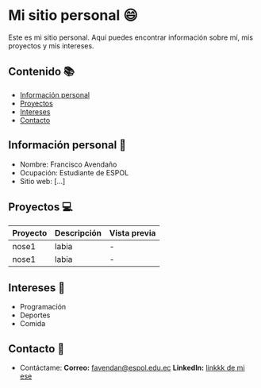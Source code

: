 # Mi sitio personal 😄
Este es mi sitio personal. Aquí puedes encontrar información sobre mí, mis
proyectos y mis intereses.

## Contenido 📚
* [Información personal](#información-personal-) 
* [Proyectos](#proyectos-) 
* [Intereses](#intereses-) 
* [Contacto](#contacto-)

## Información personal 🙋
* Nombre: Francisco Avendaño
* Ocupación: Estudiante de ESPOL
* Sitio web: [...]

## Proyectos 💻
| Proyecto | Descripción | Vista previa |
| ----------- | ----------- | ----------- | 
| nose1 | labia  | - |
| nose1 | labia  | - |

## Intereses 🎯
* Programación
* Deportes
* Comida

## Contacto 🔗
* Contáctame:
**Correo:** favendan@espol.edu.ec
**LinkedIn:** [linkkk de mi ese](linkkkk)


